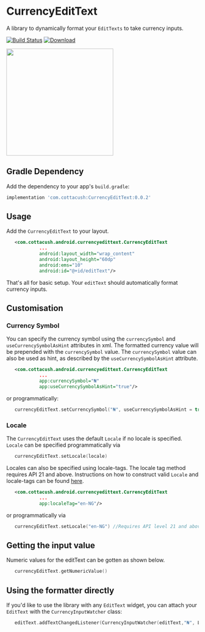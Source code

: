 # CurrencyEditText 

A library to dynamically format your `EditTexts` to take currency inputs.

[![Build Status](https://travis-ci.com/CottaCush/CurrencyEditText.svg?branch=master)](https://travis-ci.com/CottaCush/CurrencyEditText)
[ ![Download](https://api.bintray.com/packages/cottacush/maven/CurrencyEditText/images/download.svg) ](https://bintray.com/cottacush/maven/CurrencyEditText/_latestVersion)

<img src="https://raw.githubusercontent.com/cottacush/currencyEditText/master/sample.gif" width="280" />


## Gradle Dependency

Add the dependency to your app's `build.gradle`:

```groovy
implementation 'com.cottacush:CurrencyEditText:0.0.2'
```

## Usage

Add the `CurrencyEditText` to your layout. 
```xml
   <com.cottacush.android.currencyedittext.CurrencyEditText
            ...
            android:layout_width="wrap_content"
            android:layout_height="60dp"
            android:ems="10"
            android:id="@+id/editText"/>
```
That's all for basic setup. Your `editText` should automatically format currency inputs.
 
 
## Customisation

### Currency Symbol
You can specify the currency symbol using the  `currencySymbol` and `useCurrencySymbolAsHint` attributes in xml. 
The formatted currency value will be prepended with the `currencySymbol` value. The `currencySymbol` value can also 
be used as hint, as described by the `useCurrencySymbolAsHint` attribute.
 
```xml
   <com.cottacush.android.currencyedittext.CurrencyEditText
            ...
            app:currencySymbol="₦"
            app:useCurrencySymbolAsHint="true"/>
```
or programmatically:
```kotlin
   currencyEditText.setCurrencySymbol("₦", useCurrencySymbolAsHint = true)
```

### Locale 
The `CurrencyEditText` uses the default `Locale` if no locale is specified. `Locale` can be specified programmatically via
```kotlin
   currencyEditText.setLocale(locale)
```
 Locales can also be specified using locale-tags. The locale tag method requires API 21 and above. Instructions on how to construct
 valid `Locale` and locale-tags can be found [here](https://docs.oracle.com/javase/tutorial/i18n/locale/create.html#factory).
  
 ```xml
    <com.cottacush.android.currencyedittext.CurrencyEditText
             ...
             app:localeTag="en-NG"/>
 ```
 or programmatically via 
 
 ```kotlin
    currencyEditText.setLocale("en-NG") //Requires API level 21 and above.
 ```
 
## Getting the input value

Numeric values for the editText can be gotten as shown below. 
 ```kotlin
    currencyEditText.getNumericValue()
 ```
 
## Using the formatter directly
 If you'd like to use the library with any `EditText` widget, you can attach your `EditText` with the `CurrencyInputWatcher` class:
  
 ```kotlin
    editText.addTextChangedListener(CurrencyInputWatcher(editText,"₦", Locale.getDefault()))
 ```
 
